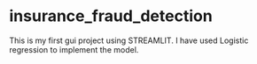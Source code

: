 # insurance_fraud_detection

This is my first gui project using STREAMLIT. I have used Logistic regression to implement the model.
